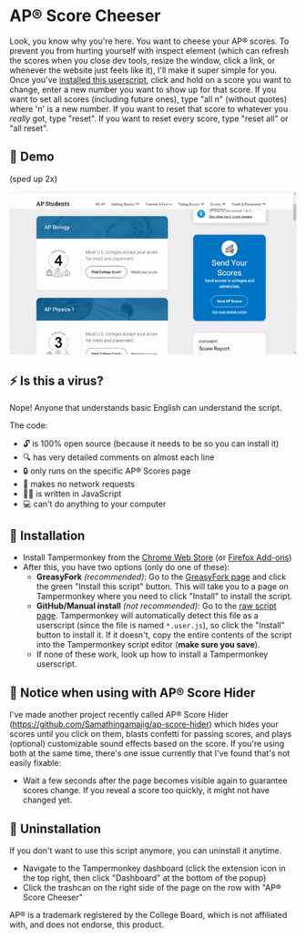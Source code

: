 # AP® Score Cheeser

Look, you know why you're here. You want to cheese your AP® scores. To prevent you from hurting yourself with inspect element (which can refresh the scores when you close dev tools, resize the window, click a link, or whenever the website just feels like it), I'll make it super simple for you. Once you've [installed this userscript](#-installation), click and hold on a score you want to change, enter a new number you want to show up for that score. If you want to set all scores (including future ones), type "all n" (without quotes) where 'n' is a new number. If you want to reset that score to whatever you _really_ got, type "reset". If you want to reset every score, type "reset all" or "all reset".

## 🎥 Demo

(sped up 2x)

<p align="center">
  <a href="demo-1.0.0.gif">
    <img src="demo-1.0.0.gif" />
  </a>
</p>

## ⚡️ Is this a virus?

Nope! Anyone that understands basic English can understand the script.

The code:

- 🔓 is 100% open source (because it needs to be so you can install it)
- 🔍 has very detailed comments on almost each line
- 🔒 only runs on the specific AP® Scores page
- 📶 makes no network requests
- 👨‍💻️ is written in JavaScript
- 💻 can't do anything to your computer

## 📜 Installation

- Install Tampermonkey from the [Chrome Web Store](https://chrome.google.com/webstore/detail/tampermonkey/dhdgffkkebhmkfjojejmpbldmpobfkfo) (or [Firefox Add-ons](https://addons.mozilla.org/en-US/firefox/addon/tampermonkey/))
- After this, you have two options (only do one of these):
  - **GreasyFork** _(recommended)_: Go to the [GreasyFork page](https://greasyfork.org/en/scripts/470198-ap-score-cheeser) and click the green "Install this script" button. This will take you to a page on Tampermonkey where you need to click "Install" to install the script.
  - **GitHub/Manual install** _(not recommended)_: Go to the [raw script page](https://raw.githubusercontent.com/Samathingamajig/ap-score-cheeser/main/ap-score-cheeser.user.js). Tampermonkey will automatically detect this file as a userscript (since the file is named `*.user.js`), so click the "Install" button to install it. If it doesn't, copy the entire contents of the script into the Tampermonkey script editor (**make sure you save**).
  - If none of these work, look up how to install a Tampermonkey userscript.

## 🎉 Notice when using with AP® Score Hider

I've made another project recently called AP® Score Hider (https://github.com/Samathingamajig/ap-score-hider) which hides your scores until you click on them, blasts confetti for passing scores, and plays (optional) customizable sound effects based on the score. If you're using both at the same time, there's one issue currently that I've found that's not easily fixable:

- Wait a few seconds after the page becomes visible again to guarantee scores change. If you reveal a score too quickly, it might not have changed yet.

## 🚫 Uninstallation

If you don't want to use this script anymore, you can uninstall it anytime.

- Navigate to the Tampermonkey dashboard (click the extension icon in the top right, then click "Dashboard" at the bottom of the popup)
- Click the trashcan on the right side of the page on the row with "AP® Score Cheeser"

AP® is a trademark registered by the College Board, which is not affiliated with, and does not endorse, this product.
